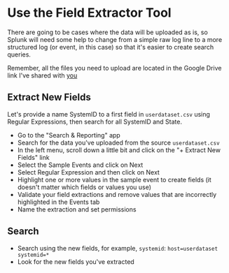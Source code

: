 # Use the Field Extractor Tool
There are going to be cases where the data will be uploaded as is, so Splunk will need some help to change from a simple raw log line to a more structured log (or event, in this case) so that it's easier to create search queries.

Remember, all the files you need to upload are located in the Google Drive link I've shared with [you](https://drive.google.com/drive/folders/1YHRYjsqDl0PSqZTwRzIMnliRdpjvcqG_?usp=sharing)

## Extract New Fields
Let's provide a name SystemID to a first field in `userdataset.csv` using Regular Expressions, then search for all SystemID and State.

- Go to the "Search & Reporting" app
- Search for the data you've uploaded from the source `userdataset.csv`
- In the left menu, scroll down a little bit and click on the "+ Extract New Fields" link
- Select the Sample Events and click on Next
- Select Regular Expression and then click on Next
- Highlight one or more values in the sample event to create fields (it doesn't matter which fields or values you use)
- Validate your field extractions and remove values that are incorrectly highlighted in the Events tab
- Name the extraction and set permissions

## Search
- Search using the new fields, for example, `systemid`: `host=userdataset systemid=*`
- Look for the new fields you've extracted
